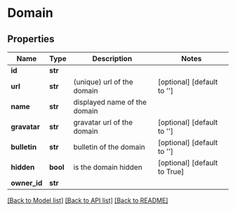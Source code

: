 # Domain

## Properties
Name | Type | Description | Notes
------------ | ------------- | ------------- | -------------
**id** | **str** |  | 
**url** | **str** | (unique) url of the domain | [optional] [default to '']
**name** | **str** | displayed name of the domain | 
**gravatar** | **str** | gravatar url of the domain | [optional] [default to '']
**bulletin** | **str** | bulletin of the domain | [optional] [default to '']
**hidden** | **bool** | is the domain hidden | [optional] [default to True]
**owner_id** | **str** |  | 

[[Back to Model list]](../README.md#documentation-for-models) [[Back to API list]](../README.md#documentation-for-api-endpoints) [[Back to README]](../README.md)

